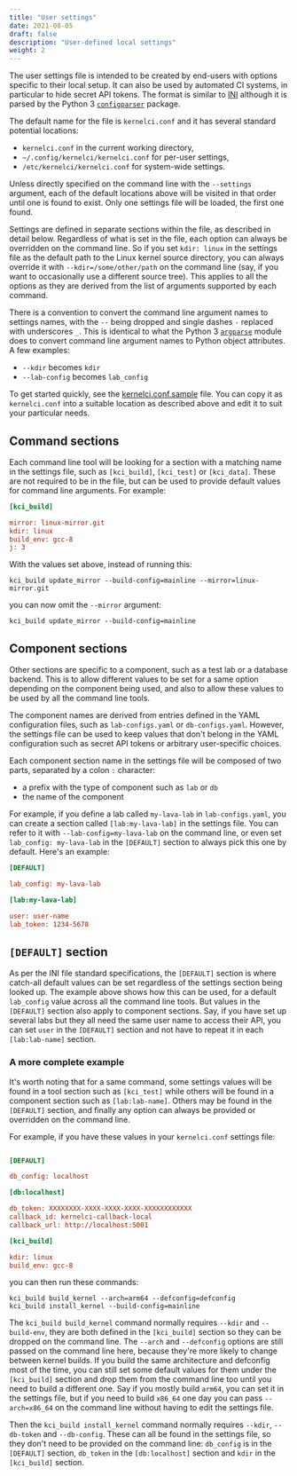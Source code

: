 ```yaml
---
title: "User settings"
date: 2021-08-05
draft: false
description: "User-defined local settings"
weight: 2
---
```


The user settings file is intended to be created by end-users with options
specific to their local setup.  It can also be used by automated CI systems, in
particular to hide secret API tokens.  The format is similar to
[INI](https://en.wikipedia.org/wiki/INI_file) although it is parsed by the
Python 3 [`configparser`](https://docs.python.org/3/library/configparser.html)
package.

The default name for the file is `kernelci.conf` and it has several standard
potential locations:

* `kernelci.conf` in the current working directory,
* `~/.config/kernelci/kernelci.conf` for per-user settings,
* `/etc/kernelci/kernelci.conf` for system-wide settings.

Unless directly specified on the command line with the `--settings` argument,
each of the default locations above will be visited in that order until one is
found to exist.  Only one settings file will be loaded, the first one found.

Settings are defined in separate sections within the file, as described in
detail below.  Regardless of what is set in the file, each option can always be
overridden on the command line.  So if you set `kdir: linux` in the settings
file as the default path to the Linux kernel source directory, you can always
override it with `--kdir=/some/other/path` on the command line (say, if you
want to occasionally use a different source tree).  This applies to all the
options as they are derived from the list of arguments supported by each
command.

There is a convention to convert the command line argument names to settings
names, with the `--` being dropped and single dashes `-` replaced with
underscores `_`.  This is identical to what the Python 3
[`argparse`](https://docs.python.org/3/howto/argparse.html) module does to
convert command line argument names to Python object attributes.  A few
examples:

* `--kdir` becomes `kdir`
* `--lab-config` becomes `lab_config`

To get started quickly, see the [kernelci.conf.sample](../kernelci.conf.sample)
file.  You can copy it as `kernelci.conf` into a suitable location as described
above and edit it to suit your particular needs.

## Command sections

Each command line tool will be looking for a section with a matching name in
the settings file, such as `[kci_build]`, `[kci_test]` or `[kci_data]`.  These
are not required to be in the file, but can be used to provide default values
for command line arguments.  For example:

```ini
[kci_build]

mirror: linux-mirror.git
kdir: linux
build_env: gcc-8
j: 3
```

With the values set above, instead of running this:
```
kci_build update_mirror --build-config=mainline --mirror=linux-mirror.git
```
you can now omit the `--mirror` argument:
```
kci_build update_mirror --build-config=mainline
```

## Component sections

Other sections are specific to a component, such as a test lab or a database
backend.  This is to allow different values to be set for a same option
depending on the component being used, and also to allow these values to be
used by all the command line tools.

The component names are derived from entries defined in the YAML configuration
files, such as `lab-configs.yaml` or `db-configs.yaml`.  However, the settings
file can be used to keep values that don't belong in the YAML configuration
such as secret API tokens or arbitrary user-specific choices.

Each component section name in the settings file will be composed of two parts,
separated by a colon `:` character:

* a prefix with the type of component such as `lab` or `db`
* the name of the component

For example, if you define a lab called `my-lava-lab` in `lab-configs.yaml`,
you can create a section called `[lab:my-lava-lab]` in the settings file.  You
can refer to it with `--lab-config=my-lava-lab` on the command line, or even
set `lab_config: my-lava-lab` in the `[DEFAULT]` section to always pick this
one by default.  Here's an example:

```ini
[DEFAULT]

lab_config: my-lava-lab

[lab:my-lava-lab]

user: user-name
lab_token: 1234-5678
```

## `[DEFAULT]` section

As per the INI file standard specifications, the `[DEFAULT]` section is where
catch-all default values can be set regardless of the settings section being
looked up.  The example above shows how this can be used, for a default
`lab_config` value across all the command line tools.  But values in the
`[DEFAULT]` section also apply to component sections.  Say, if you have set up
several labs but they all need the same user name to access their API, you can
set `user` in the `[DEFAULT]` section and not have to repeat it in each
`[lab:lab-name]` section.

### A more complete example

It's worth noting that for a same command, some settings values will be found
in a tool section such as `[kci_test]` while others will be found in a
component section such as `[lab:lab-name]`.  Others may be found in the
`[DEFAULT]` section, and finally any option can always be provided or
overridden on the command line.

For example, if you have these values in your `kernelci.conf` settings file:

```ini

[DEFAULT]

db_config: localhost

[db:localhost]

db_token: XXXXXXXX-XXXX-XXXX-XXXX-XXXXXXXXXXXX
callback_id: kernelci-callback-local
callback_url: http://localhost:5001

[kci_build]

kdir: linux
build_env: gcc-8
```

you can then run these commands:

```
kci_build build_kernel --arch=arm64 --defconfig=defconfig
kci_build install_kernel --build-config=mainline
```

The `kci_build build_kernel` command normally requires `--kdir` and
`--build-env`, they are both defined in the `[kci_build]` section so they can
be dropped on the command line.  The `--arch` and `--defconfig` options are
still passed on the command line here, because they're more likely to change
between kernel builds.  If you build the same architecture and defconfig most
of the time, you can still set some default values for them under the
`[kci_build]` section and drop them from the command line too until you need to
build a different one.  Say if you mostly build `arm64`, you can set it in the
settings file, but if you need to build `x86_64` one day you can pass
`--arch=x86_64` on the command line without having to edit the settings file.

Then the `kci_build install_kernel` command normally requires `--kdir`,
`--db-token` and `--db-config`.  These can all be found in the settings file,
so they don't need to be provided on the command line: `db_config` is in the
`[DEFAULT]` section, `db_token` in the `[db:localhost]` section and `kdir` in
the `[kci_build]` section.
